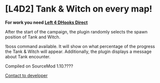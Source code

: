 # [L4D2] Tank & Witch on every map!

**For work you need [Left 4 DHooks Direct](https://forums.alliedmods.net/showthread.php?t=321696)**

After the start of the campaign, the plugin randomly selects the spawn position of Tank and Witch.

!boss command available. It will show on what percentage of the progress the Tank & Witch will appear.
Additionally, the plugin displays a message about Tank encounter.

Compiled on SourceMod 1.10.????

[Contact to developer](https://vk.com/pa4h1337)
